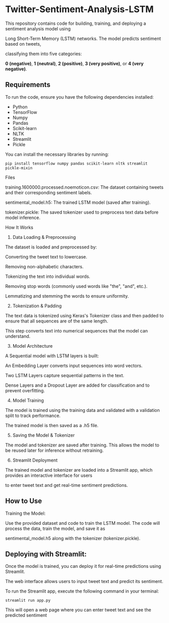 # Twitter-Sentiment-Analysis-LSTM

This repository contains code for building, training, and deploying a sentiment analysis model using

Long Short-Term Memory (LSTM) networks. The model predicts sentiment based on tweets, 

classifying them into five categories: 

**0 (negative)**,
**1 (neutral)**,
**2 (positive)**,
**3 (very positive)**, or 
**4 (very negative)**.

## Requirements

To run the code, ensure you have the following dependencies installed:
- Python 
- TensorFlow 
- Numpy
- Pandas
- Scikit-learn
- NLTK
- Streamlit
- Pickle

You can install the necessary libraries by running:
```
pip install tensorflow numpy pandas scikit-learn nltk streamlit pickle-mixin
```
Files

training.1600000.processed.noemoticon.csv: The dataset containing tweets and their corresponding sentiment labels.

sentimental_model.h5: The trained LSTM model (saved after training).

tokenizer.pickle: The saved tokenizer used to preprocess text data before model inference.

How It Works

1. Data Loading & Preprocessing
   
The dataset is loaded and preprocessed by:

Converting the tweet text to lowercase.

Removing non-alphabetic characters.

Tokenizing the text into individual words.

Removing stop words (commonly used words like "the", "and", etc.).

Lemmatizing and stemming the words to ensure uniformity.

2. Tokenization & Padding
   
The text data is tokenized using Keras's Tokenizer class and then padded to ensure that all sequences are of the same length. 

This step converts text into numerical sequences that the model can understand.

3. Model Architecture
   
A Sequential model with LSTM layers is built:

An Embedding Layer converts input sequences into word vectors.

Two LSTM Layers capture sequential patterns in the text.

Dense Layers and a Dropout Layer are added for classification and to prevent overfitting.

4. Model Training
   
The model is trained using the training data and validated with a validation split to track performance.

The trained model is then saved as a .h5 file.

5. Saving the Model & Tokenizer
   
The model and tokenizer are saved after training. This allows the model to be reused later for inference without retraining.

6. Streamlit Deployment

The trained model and tokenizer are loaded into a Streamlit app, which provides an interactive interface for users

to enter tweet text and get real-time sentiment predictions.

## How to Use

Training the Model:

Use the provided dataset and code to train the LSTM model. The code will process the data, train the model, and save it as

sentimental_model.h5 along with the tokenizer (tokenizer.pickle).

## Deploying with Streamlit:

Once the model is trained, you can deploy it for real-time predictions using Streamlit. 

The web interface allows users to input tweet text and predict its sentiment.

To run the Streamlit app, execute the following command in your terminal:
```
streamlit run app.py
```
This will open a web page where you can enter tweet text and see the predicted sentiment

